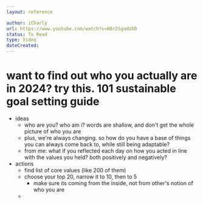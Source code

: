 ```yaml
---
layout: reference

author: iCharly
url: https://www.youtube.com/watch?v=H8r2SgadUX0
status: To Read
type: Video
dateCreated:
---
```

# want to find out who you actually are in 2024? try this. 101 sustainable goal setting guide


- ideas
	- who are you? who am i? words are shallow, and don't get the whole picture of who you are
	- plus, we're always changing. so how do you have a base of things you can always come back to, while still being adaptable?
	- from me: what if you reflected each day on how you acted in line with the values you held? both positively and negatively?
- actions
	- find list of core values (like 200 of them)
	- choose your top 20, narrow it to 10, then to 5
		- make sure its coming from the inside, not from other's notion of who you are
	- 